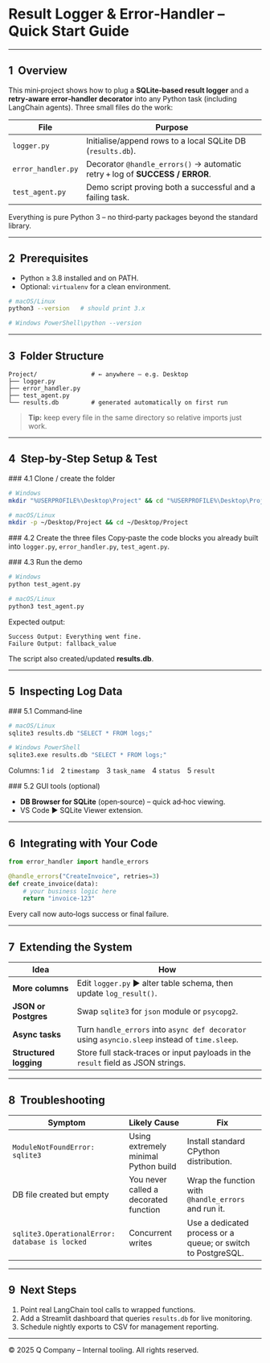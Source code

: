 # Result Logger & Error‑Handler – Quick Start Guide

---

## 1  Overview

This mini‑project shows how to plug a **SQLite‑based result logger** and a **retry‑aware error‑handler decorator** into any Python task (including LangChain agents). Three small files do the work:

| File               | Purpose                                                                      |
| ------------------ | ---------------------------------------------------------------------------- |
| `logger.py`        | Initialise/append rows to a local SQLite DB (`results.db`).                  |
| `error_handler.py` | Decorator `@handle_errors()` → automatic retry + log of **SUCCESS / ERROR**. |
| `test_agent.py`    | Demo script proving both a successful and a failing task.                    |

Everything is pure Python 3 – no third‑party packages beyond the standard library.

---

## 2  Prerequisites

* Python ≥ 3.8 installed and on PATH.
* Optional: `virtualenv` for a clean environment.

```bash
# macOS/Linux
python3 --version   # should print 3.x

# Windows PowerShell\python --version
```

---

## 3  Folder Structure

```
Project/               # ← anywhere – e.g. Desktop
├── logger.py
├── error_handler.py
├── test_agent.py
└── results.db         # generated automatically on first run
```

> **Tip:** keep every file in the same directory so relative imports just work.

---

## 4  Step‑by‑Step Setup & Test

\### 4.1 Clone / create the folder

```bash
# Windows
mkdir "%USERPROFILE%\Desktop\Project" && cd "%USERPROFILE%\Desktop\Project"

# macOS/Linux
mkdir -p ~/Desktop/Project && cd ~/Desktop/Project
```

\### 4.2 Create the three files
Copy‑paste the code blocks you already built into `logger.py`, `error_handler.py`, `test_agent.py`.

\### 4.3 Run the demo

```bash
# Windows
python test_agent.py

# macOS/Linux
python3 test_agent.py
```

Expected output:

```
Success Output: Everything went fine.
Failure Output: fallback_value
```

The script also created/updated **results.db**.

---

## 5  Inspecting Log Data

\### 5.1 Command‑line

```bash
# macOS/Linux
sqlite3 results.db "SELECT * FROM logs;"

# Windows PowerShell
sqlite3.exe results.db "SELECT * FROM logs;"
```

Columns:
1 `id` 2 `timestamp` 3 `task_name` 4 `status` 5 `result`

\### 5.2 GUI tools (optional)

* **DB Browser for SQLite** (open‑source) – quick ad‑hoc viewing.
* VS Code ► SQLite Viewer extension.

---

## 6  Integrating with Your Code

```python
from error_handler import handle_errors

@handle_errors("CreateInvoice", retries=3)
def create_invoice(data):
    # your business logic here
    return "invoice‑123"
```

Every call now auto‑logs success or final failure.

---

## 7  Extending the System

| Idea                   | How                                                                                            |
| ---------------------- | ---------------------------------------------------------------------------------------------- |
| **More columns**       | Edit `logger.py` ► alter table schema, then update `log_result()`.                             |
| **JSON or Postgres**   | Swap `sqlite3` for `json` module or `psycopg2`.                                                |
| **Async tasks**        | Turn `handle_errors` into `async def decorator` using `asyncio.sleep` instead of `time.sleep`. |
| **Structured logging** | Store full stack‑traces or input payloads in the `result` field as JSON strings.               |

---

## 8  Troubleshooting

| Symptom                                        | Likely Cause                          | Fix                                                          |
| ---------------------------------------------- | ------------------------------------- | ------------------------------------------------------------ |
| `ModuleNotFoundError: sqlite3`                 | Using extremely minimal Python build  | Install standard CPython distribution.                       |
| DB file created but empty                      | You never called a decorated function | Wrap the function with `@handle_errors` and run it.          |
| `sqlite3.OperationalError: database is locked` | Concurrent writes                     | Use a dedicated process or a queue; or switch to PostgreSQL. |

---

## 9  Next Steps

1. Point real LangChain tool calls to wrapped functions.
2. Add a Streamlit dashboard that queries `results.db` for live monitoring.
3. Schedule nightly exports to CSV for management reporting.

---

© 2025 Q Company – Internal tooling.
All rights reserved.
